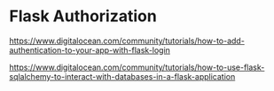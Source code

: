 # Flask Authorization

https://www.digitalocean.com/community/tutorials/how-to-add-authentication-to-your-app-with-flask-login

https://www.digitalocean.com/community/tutorials/how-to-use-flask-sqlalchemy-to-interact-with-databases-in-a-flask-application
